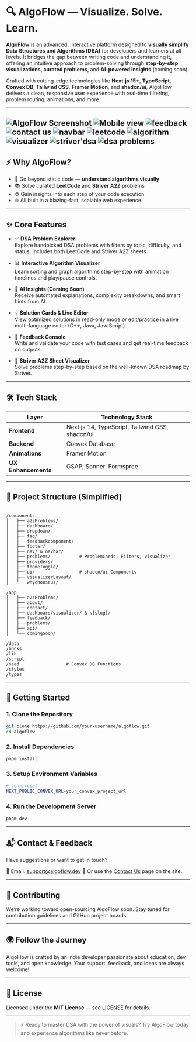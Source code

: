 # 🔍 AlgoFlow — Visualize. Solve. Learn.

**AlgoFlow** is an advanced, interactive platform designed to **visually simplify Data Structures and Algorithms (DSA)** for developers and learners at all levels. It bridges the gap between writing code and understanding it, offering an intuitive approach to problem-solving through **step-by-step visualizations, curated problems**, and **AI-powered insights** (coming soon).

Crafted with cutting-edge technologies like **Next.js 15+**, **TypeScript**, **Convex DB**, **Tailwind CSS**, **Framer Motion**, and **shadcn/ui**, AlgoFlow delivers a clean, responsive user experience with real-time filtering, problem routing, animations, and more.

---

![AlgoFlow Screenshot](/public/image.png)
![Mobile view](/public/image1.png)
![feedback](/public/image9.png)
![contact us](/public/image-1.png)
![navbar](/public/image-2.png)
![leetcode](/public/image-3.png)
![algorithm](/public/image-4.png)
![visualizer](/public/image-5.png)
![striver'dsa](/public/image-6.png)
![dsa problems](/public/image-7.png)
---

## ⚡ Why AlgoFlow?

- 🔁 Go beyond static code — **understand algorithms visually**
- 📚 Solve curated **LeetCode** and **Striver A2Z** problems
- ⚙️ Gain insights into each step of your code execution
- 🌐 All built in a blazing-fast, scalable web experience

---

## ✨ Core Features

- ✅ **DSA Problem Explorer**  
  Explore handpicked DSA problems with filters by topic, difficulty, and status. Includes both LeetCode and Striver A2Z sheets.

- 📊 **Interactive Algorithm Visualizer**  
  Learn sorting and graph algorithms step-by-step with animation timelines and play/pause controls.

- 🤖 **AI Insights (Coming Soon)**  
  Receive automated explanations, complexity breakdowns, and smart hints from AI.

- 💡 **Solution Cards & Live Editor**  
  View optimized solutions in read-only mode or edit/practice in a live multi-language editor (C++, Java, JavaScript).

- 🧠 **Feedback Console**  
  Write and validate your code with test cases and get real-time feedback on outputs.

- 📁 **Striver A2Z Sheet Visualizer**  
  Solve problems step-by-step based on the well-known DSA roadmap by Striver.

---

## 🛠 Tech Stack

| Layer        | Technology Stack                                  |
| ------------ | ------------------------------------------------- |
| **Frontend** | Next.js 14, TypeScript, Tailwind CSS, shadcn/ui   |
| **Backend**  | Convex Database                                   |
| **Animations** | Framer Motion                                   |
| **UX Enhancements** | GSAP, Sonner, Formspree                    |

---

## 🧩 Project Structure (Simplified)

```

/components
│   ├── a2zProblems/
│   ├── dashboard/
│   ├── dropdown/
│   ├── faq/
│   ├── feedbackcomponent/
│   ├── footer/
│   ├── nav/ & navbar/
│   ├── problems/           # ProblemCards, Filters, Visualizer
│   ├── providers/
│   ├── themeToggle/
│   ├── ui/                 # shadcn/ui Components
│   ├── visualizerLayout/
│   └── whychooseus/

/app
│   ├── a2zProblems/
│   ├── about/
│   ├── contact/
│   ├── dashboard/visualizer/ & \[slug]/
│   ├── feedback/
│   ├── problems/
│   ├── api/
│   └── comingSoon/

/data
/hooks
/lib
/script
/seed                  # Convex DB Functions
/styles
/types

````

---

## 🚀 Getting Started

### 1. Clone the Repository

```bash
git clone https://github.com/your-username/algoflow.git
cd algoflow
````

### 2. Install Dependencies

```bash
pnpm install
```

### 3. Setup Environment Variables

```bash
# .env.local
NEXT_PUBLIC_CONVEX_URL=your_convex_project_url
```

### 4. Run the Development Server

```bash
pnpm dev
```

---

## 📬 Contact & Feedback

Have suggestions or want to get in touch?

📩 Email: [support@algoflow.dev](mailto:support@algoflow.dev)
💬 Or use the [Contact Us](https://algoflow.dev/contact) page on the site.

---

## 🤝 Contributing

We’re working toward open-sourcing AlgoFlow soon.
Stay tuned for contribution guidelines and GitHub project boards.

---

## 🌍 Follow the Journey

AlgoFlow is crafted by an indie developer passionate about education, dev tools, and open knowledge.
Your support, feedback, and ideas are always welcome!

---

## 📄 License

Licensed under the **MIT License** — see [LICENSE](./LICENSE) for details.

---

> ⚡ Ready to master DSA with the power of visuals?
> Try AlgoFlow today and experience algorithms like never before.



